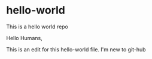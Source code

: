 # hello-world
This is a hello world repo

Hello Humans,

This is an edit for this hello-world file.
I'm new to git-hub
